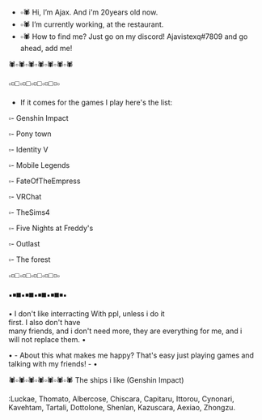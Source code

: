 - ▫️🕷️ Hi, I’m Ajax. And i'm 20years old now.
- ▫️🕷️ I’m currently working, at the restaurant.
- ▫️🕷️ How to find me? Just go on my discord! Ajavistexq#7809 and go ahead, add me!

 🕷️▫️🕷️▫️🕷️▫️🕷️▫️🕷️▫️🕷️▫️🕷️

▫️◽◻️▫️◽◻️▫️◽◻️▫️◽◻️◽▫️
- If it comes for the games I play here's the list: 

▫️- Genshin Impact

▫️- Pony town

▫️- Identity V

▫️- Mobile Legends

▫️- FateOfTheEmpress

▫️- VRChat

▫️- TheSims4

▫️- Five Nights at Freddy's

▫️- Outlast

▫️- The forest

▫️◽◻️▫️◽◻️▫️◽◻️▫️◽◻️◽▫️


▪️◾◼️▪️◾◼️▪️◾◼️▪️◾◼️◾▪️

• I don't like interracting 
 With ppl, unless i do it  
 first. I also don't have  
 many friends, and i don't 
 need more, they are everything 
 for me, and i             
 will not replace them.    •

 • - About this what makes me 
happy? That's easy just 
playing games and talking
with my friends! - •

 🕷️▫️🕷️▫️🕷️▫️🕷️▫️🕷️▫️🕷️▫️🕷️
The ships i like (Genshin Impact)

:Luckae, Thomato, Albercose, Chiscara, Capitaru, Ittorou, Cynonari, Kavehtam, Tartali, Dottolone, Shenlan, Kazuscara, Aexiao, Zhongzu.
